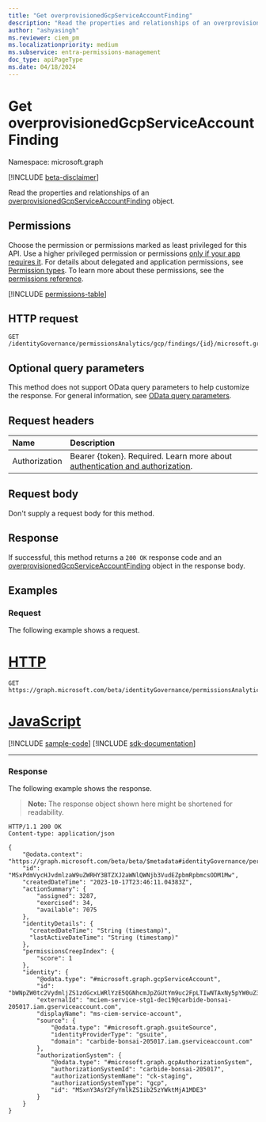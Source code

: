 ```yaml
---
title: "Get overprovisionedGcpServiceAccountFinding"
description: "Read the properties and relationships of an overprovisionedGcpServiceAccountFinding object."
author: "ashyasingh"
ms.reviewer: ciem_pm
ms.localizationpriority: medium
ms.subservice: entra-permissions-management
doc_type: apiPageType
ms.date: 04/18/2024
---
```


# Get overprovisionedGcpServiceAccountFinding
Namespace: microsoft.graph

[!INCLUDE [beta-disclaimer](../../includes/beta-disclaimer.md)]

Read the properties and relationships of an [overprovisionedGcpServiceAccountFinding](../resources/overprovisionedgcpserviceaccountfinding.md) object.

## Permissions

Choose the permission or permissions marked as least privileged for this API. Use a higher privileged permission or permissions [only if your app requires it](/graph/permissions-overview#best-practices-for-using-microsoft-graph-permissions). For details about delegated and application permissions, see [Permission types](/graph/permissions-overview#permission-types). To learn more about these permissions, see the [permissions reference](/graph/permissions-reference).

<!-- { "blockType": "permissions", "name": "overprovisionedgcpserviceaccountfinding_get" } -->
[!INCLUDE [permissions-table](../includes/permissions/overprovisionedgcpserviceaccountfinding-get-permissions.md)]

## HTTP request

<!-- {
  "blockType": "ignored"
}
-->
``` http
GET /identityGovernance/permissionsAnalytics/gcp/findings/{id}/microsoft.graph.overprovisionedGcpServiceAccountFinding
```

## Optional query parameters

This method does not support OData query parameters to help customize the response. For general information, see [OData query parameters](/graph/query-parameters).

## Request headers

|Name|Description|
|:---|:---|
|Authorization|Bearer {token}. Required. Learn more about [authentication and authorization](/graph/auth/auth-concepts).|

## Request body
Don't supply a request body for this method.

## Response

If successful, this method returns a `200 OK` response code and an [overprovisionedGcpServiceAccountFinding](../resources/overprovisionedgcpserviceaccountfinding.md) object in the response body.

## Examples

### Request

The following example shows a request.
# [HTTP](#tab/http)
<!-- {
  "blockType": "request",
  "name": "get_overprovisionedgcpserviceaccountfinding"
}
-->
``` http
GET https://graph.microsoft.com/beta/identityGovernance/permissionsAnalytics/gcp/findings/MSxPdmVycHJvdmlzaW9uZWRHY3BTZXJ2aWNlQWNjb3VudEZpbmRpbmcsODM1Mw/microsoft.graph.overprovisionedGcpServiceAccountFinding
```

# [JavaScript](#tab/javascript)
[!INCLUDE [sample-code](../includes/snippets/javascript/get-overprovisionedgcpserviceaccountfinding-javascript-snippets.md)]
[!INCLUDE [sdk-documentation](../includes/snippets/snippets-sdk-documentation-link.md)]

---

### Response

The following example shows the response.
>**Note:** The response object shown here might be shortened for readability.
<!-- {
  "blockType": "response",
  "truncated": true,
  "@odata.type": "microsoft.graph.overprovisionedGcpServiceAccountFinding"
}
-->
``` http
HTTP/1.1 200 OK
Content-type: application/json

{
    "@odata.context": "https://graph.microsoft.com/beta/beta/$metadata#identityGovernance/permissionsAnalytics/gcp/findings/microsoft.graph.overprovisionedGcpServiceAccountFinding/$entity",
    "id": "MSxPdmVycHJvdmlzaW9uZWRHY3BTZXJ2aWNlQWNjb3VudEZpbmRpbmcsODM1Mw",
    "createdDateTime": "2023-10-17T23:46:11.04383Z",
    "actionSummary": {
        "assigned": 3287,
        "exercised": 34,
        "available": 7075
    },
    "identityDetails": {
      "createdDateTime": "String (timestamp)",
      "lastActiveDateTime": "String (timestamp)"
    },
    "permissionsCreepIndex": {
        "score": 1
    },
    "identity": {
        "@odata.type": "#microsoft.graph.gcpServiceAccount",
        "id": "bWNpZW0tc2VydmljZS1zdGcxLWRlYzE5QGNhcmJpZGUtYm9uc2FpLTIwNTAxNy5pYW0uZ3NlcnZpY2VhY2NvdW50LmNvbQ",
        "externalId": "mciem-service-stg1-dec19@carbide-bonsai-205017.iam.gserviceaccount.com",
        "displayName": "ms-ciem-service-account",
        "source": {
            "@odata.type": "#microsoft.graph.gsuiteSource",
            "identityProviderType": "gsuite",
            "domain": "carbide-bonsai-205017.iam.gserviceaccount.com"
        },
        "authorizationSystem": {
            "@odata.type": "#microsoft.graph.gcpAuthorizationSystem",
            "authorizationSystemId": "carbide-bonsai-205017",
            "authorizationSystemName": "ck-staging",
            "authorizationSystemType": "gcp",
            "id": "MSxnY3AsY2FyYmlkZS1ib25zYWktMjA1MDE3"
        }
    }
}
```
